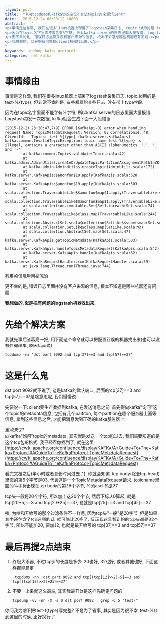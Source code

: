 ```yaml
---
layout: post
title:  "利用tcpdump和kafka协议定位不合法topic的来源client"
date:   2015-12-24 00:30:12 +0800
abstract:   "
<p>事情是这样滴, 我们在很多linux机器上部署了logstash采集日志, topic_id用的是 test-%{type}, 但非常不幸的是, 有些机器的某些日志, 没有带上type字段.</p>
<p>因为在topic名字里面不能含有%字符, 所以kafka server的日志里面大量报错. Logstash每发一次数据, kafka就会生成下面一大段错误, 严重影响日志的正常使用. </p>
<p>更不幸的是, 错误日志里面并没有客户来源的信息, 根本不知道是哪些机器还有问题.</p>
<p>我想做的, 就是把有问题的client机器找出来.</p>
"
keywords: tcpdump kafka protocol
categories: net kafka
---
```


# 事情缘由

事情是这样滴,  我们在很多linux机器上部署了logstash采集日志, topic_id用的是 test-%{type}, 但非常不幸的是,  有些机器的某些日志, 没有带上type字段. 
 
因为在topic名字里面不能含有%字符, 所以kafka server的日志里面大量报错. Logstash每发一次数据, kafka就会生成下面一大段错误
 
```
[2015-12-23 23:20:47,749] ERROR [KafkaApi-0] error when handling request Name: TopicMetadataRequest; Version: 0; CorrelationId: 48; ClientId: ; Topics: test-%{type} (kafka.server.KafkaApis)
kafka.common.InvalidTopicException: topic name test-%{type} is illegal, contains a character other than ASCII alphanumerics, '.', '_' and '-'
        at kafka.common.Topic$.validate(Topic.scala:42)
        at kafka.admin.AdminUtils$.createOrUpdateTopicPartitionAssignmentPathInZK(AdminUtils.scala:181)
        at kafka.admin.AdminUtils$.createTopic(AdminUtils.scala:172)
        at kafka.server.KafkaApis$$anonfun$19.apply(KafkaApis.scala:520)
        at kafka.server.KafkaApis$$anonfun$19.apply(KafkaApis.scala:503)
        at scala.collection.TraversableLike$$anonfun$map$1.apply(TraversableLike.scala:244)
        at scala.collection.TraversableLike$$anonfun$map$1.apply(TraversableLike.scala:244)
        at scala.collection.immutable.Set$Set1.foreach(Set.scala:74)
        at scala.collection.TraversableLike$class.map(TraversableLike.scala:244)
        at scala.collection.AbstractSet.scala$collection$SetLike$$super$map(Set.scala:47)
        at scala.collection.SetLike$class.map(SetLike.scala:93)
        at scala.collection.AbstractSet.map(Set.scala:47)
        at kafka.server.KafkaApis.getTopicMetadata(KafkaApis.scala:503)
        at kafka.server.KafkaApis.handleTopicMetadataRequest(KafkaApis.scala:542)
        at kafka.server.KafkaApis.handle(KafkaApis.scala:62)
        at kafka.server.KafkaRequestHandler.run(KafkaRequestHandler.scala:59)
        at java.lang.Thread.run(Thread.java:744)
```

有用的信息瞬间被淹没.  
 
更不幸的是, 错误日志里面并没有客户来源的信息, 根本不知道是哪些机器还有问题.
 
**我想做的, 就是把有问题的logstash机器找出来.**
 
# 先给个解决方案
 
我就先事后诸葛亮一把, 用下面这个命令就可以把配置错误的机器找出来(也可以没有任何结果, 原因后面说)

    tcpdump -nn 'dst port 9092 and tcp[37]==3 and tcp[57]==37'

# 这是什么鬼

dst port 9092就不说了, 这是kafka的默认端口, 后面的tcp[37]==3 and tcp[57]==37是啥意思呢, 我们慢慢说.
 
先要说一下: client要生产数据到kafka, 在发送消息之前, 首先得向kafka"询问"这个topic的metadata信息, 包括有几个partiton, 每个parttion在哪个服务器上面等信息, 拿到这些信息之后, 才能把消息发到正确的kafka服务器上.
 
*重点来了!*   
向kafka"询问"topic的metadata, 其实就是发送一个tcp包过去, 我们需要知道的是这个tcp包的格式. 我已经帮你找到了, 就在这里 [https://cwiki.apache.org/confluence/display/KAFKA/A+Guide+To+The+Kafka+Protocol#AGuideToTheKafkaProtocol-TopicMetadataRequest](https://cwiki.apache.org/confluence/display/KAFKA/A+Guide+To+The+Kafka+Protocol#AGuideToTheKafkaProtocol-TopicMetadataRequest)
 
看完文档之后(半小时或者更长时间过去了), 你就会知道, tcp body(除去tcp head)里面的第6个字节是03, 代表这是一个TopicMetadataRequest请求.  topicname里面的%字符出现在tcp body的第26个字节, %的ascii码是37
 
tcp头一般是20个字符, 所以加上这20个字节, 然后下标从0算起, 就是tcp[20+5]==3 and tcp[20+25]==37, 也就是tcp[25]==3 and tcp[45]==37.
 
咦, 为啥和开始写的那个过滤条件不一样呢, 因为tcp头"一般"是20字节, 但是如果其中还包含了tcp选项的话, 就可能比20多了. 反正我这里看到的的tcp头都是32个字节, 所以不能加20, 要加32, 也就是最开始写的 tcp[37]==3 and tcp[57]==37 

# 最后再提2点结束
 
1. 终极大杀器, 不过tcp头的长度是多少, 20也好, 32也好, 或者其他也好, 下面这样都能搞定

        tcpdump -nn 'dst port 9092 and tcp[(tcp[12]>>2)+5]==3 and tcp[(tcp[12]>>2)+25]==37'

2.  不要一上来就这么高端, 其实我最开始是这样先确定问题的

        tcpdump -vv -nn -X -s 0 dst port 9092 | grep -C 5 "test-"
你问我为啥不把test-t{type}写完整? 不是为了省事, 其实是因为很不幸, test-%{t 到这里的时候, 正好换行了.
